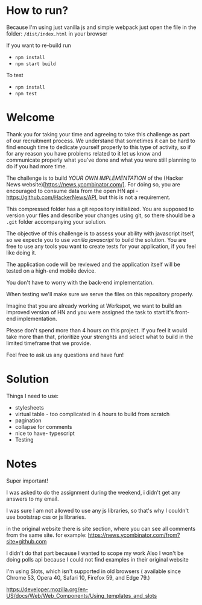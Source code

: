 # How to run?

Because I'm using just vanilla js and simple webpack
just open the file in the folder:
`/dist/index.html`
in your browser

If you want to re-build run 
- `npm install`
- `npm start build`

To test

- `npm install`
- `npm test`



# Welcome

Thank you for taking your time and agreeing to take this challenge as part of our recruitment process. We understand that sometimes it can be hard to find enough time to dedicate yourself properly to this type of activity, so if for any reason you have problems related to it let us know and communicate properly what you've done and what you were still planning to do if you had more time. 

The challenge is to build _YOUR OWN IMPLEMENTATION_ of the (Hacker News website)[https://news.ycombinator.com/]. For doing so, you are encouraged to consume data from the open HN api - https://github.com/HackerNews/API, but this is not a requirement. 

This compressed folder has a git repository initialized. You are supposed to version your files and describe your changes using git, so there should be a `.git` folder accompanying your solution. 

The objective of this challenge is to assess your ability with javascript itself, so we expecte you to use _vanilla javascript_ to build the solution. You are free to use any tools you want to create tests for your application, if you feel like doing it. 

The application code will be reviewed and the application itself will be tested on a high-end mobile device.

You don't have to worry with the back-end implementation. 

When testing we'll make sure we serve the files on this repository properly. 

Imagine that you are already working at Werkspot, we want to build an improved version of HN and you were assigned the task to start it's front-end implementation.

Please don't spend more than 4 hours on this project. If you feel it would take more than that, prioritize your strenghts and select what to build in the limited timeframe that we provide.

Feel free to ask us any questions and have fun!


# Solution
Things I need to use:
- stylesheets
- virtual table - too complicated in 4 hours to build from scratch
- pagination
- collapse for comments
- nice to have- typescript
- Testing

# Notes

Super important!
 
 I was asked to do the assignment during the weekend, i didn't get any answers to my email.
 
 I was sure I am not allowed to use any js libraries, so that's why I couldn't use bootstrap css or js libraries.
 
 


in the original website there is site section, where you can see all comments from the same site.
for example: https://news.ycombinator.com/from?site=github.com


I didn't do that part because I wanted to scope my work
Also I won't be doing polls api because I could not find examples in their original website

I'm using Slots, which isn't supported in old browsers ( available since Chrome 53, Opera 40, Safari 10, Firefox 59, and Edge 79.)

https://developer.mozilla.org/en-US/docs/Web/Web_Components/Using_templates_and_slots 

